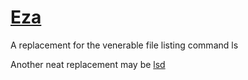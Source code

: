 # [Eza](https://github.com/eza-community/eza)

A replacement for the venerable file listing command ls

Another neat replacement may be [lsd](https://github.com/lsd-rs/lsd)
